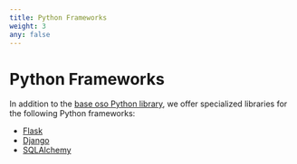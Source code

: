 ```yaml
---
title: Python Frameworks
weight: 3
any: false
---
```

# Python Frameworks

In addition to the [base oso Python library](..), we offer specialized
libraries for the following Python frameworks:

* [Flask](flask)
* [Django](django)
* [SQLAlchemy](sqlalchemy)

